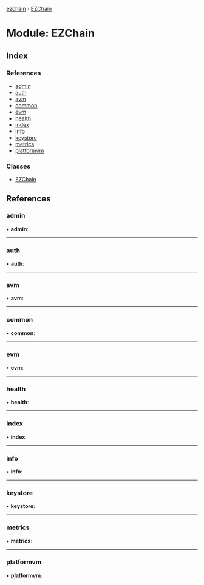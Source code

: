 [ezchain](../README.md) › [EZChain](ezchain.md)

# Module: EZChain

## Index

### References

* [admin](ezchain.md#admin)
* [auth](ezchain.md#auth)
* [avm](ezchain.md#avm)
* [common](ezchain.md#common)
* [evm](ezchain.md#evm)
* [health](ezchain.md#health)
* [index](ezchain.md#index)
* [info](ezchain.md#info)
* [keystore](ezchain.md#keystore)
* [metrics](ezchain.md#metrics)
* [platformvm](ezchain.md#platformvm)

### Classes

* [EZChain](../classes/ezchain.ezchain-1.md)

## References

###  admin

• **admin**:

___

###  auth

• **auth**:

___

###  avm

• **avm**:

___

###  common

• **common**:

___

###  evm

• **evm**:

___

###  health

• **health**:

___

###  index

• **index**:

___

###  info

• **info**:

___

###  keystore

• **keystore**:

___

###  metrics

• **metrics**:

___

###  platformvm

• **platformvm**:
